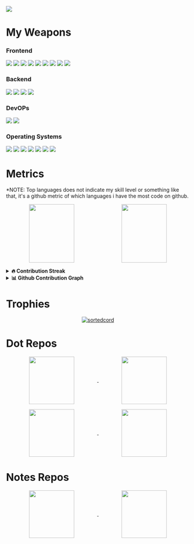 <!-- <style>
td, th {
   border: none!important;
}
</style> -->

<img src="vid.gif" />


<h1>My Weapons</h1>

<h3>Frontend</h3>

<img src="https://img.shields.io/badge/HTML5-E34F26?style=flat-square&logo=html5&logoColor=white" /> <img src="https://img.shields.io/badge/CSS3-1572B6?style=flat-square&logo=css3&logoColor=white" /> <img src="https://img.shields.io/badge/JavaScript-F7DF1E?style=flat-square&logo=javascript&logoColor=black" /> <img src="https://img.shields.io/badge/Vue.js-35495E?style=flat-square&logo=vuedotjs&logoColor=4FC08D" /> <img src="https://img.shields.io/badge/Tailwind_CSS-38B2AC?style=flat-square&logo=tailwind-css&logoColor=white" /> <img src="https://img.shields.io/badge/Flutter-02569B?style=flat-square&logo=flutter&logoColor=white" /> <img src="https://img.shields.io/badge/Figma-F24E1E?style=flat-square&logo=figma&logoColor=white" /> <img src="https://img.shields.io/badge/Adobe%20XD-470137?style=flat-square&logo=Adobe%20XD&logoColor=#FF61F6" /> <img src="https://img.shields.io/badge/Canva-%2300C4CC.svg?&style=flat-square&logo=Canva&logoColor=white" />

<h3>Backend</h3>

<img src="https://img.shields.io/badge/Python-FFD43B?style=flat-square&logo=python&logoColor=darkgreen" /> <img src="https://img.shields.io/badge/Django-092E20?style=flat-square&logo=django&logoColor=green" /> <img src="https://img.shields.io/badge/MariaDB-003545?style=flat-square&logo=mariadb&logoColor=white" /> <img src="https://img.shields.io/badge/PHP-777BB4?style=flat-square&logo=php&logoColor=white" />

<h3>DevOPs</h3>

<img src="https://img.shields.io/badge/Nginx-009639?style=flat-square&logo=nginx&logoColor=white" /> <img src="https://img.shields.io/badge/Docker-2CA5E0?style=flat-square&logo=docker&logoColor=white" />

<h3>Operating Systems</h3>

<img src="https://img.shields.io/badge/Ubuntu-E95420?style=flat-square&logo=ubuntu&logoColor=white" /> <img src="https://img.shields.io/badge/Arch_Linux-1793D1?style=flat-square&logo=arch-linux&logoColor=white" /> <img src="https://img.shields.io/badge/Debian-A81D33?style=flat-square&logo=debian&logoColor=white" /> <img src="https://img.shields.io/badge/manjaro-35BF5C?style=flat-square&logo=manjaro&logoColor=white" /> <img src="https://img.shields.io/badge/Windows-0078D6?style=flat-square&logo=windows&logoColor=white" /> <img src="https://img.shields.io/badge/mac%20os-000000?style=flat-square&logo=apple&logoColor=white" /> <img src="https://img.shields.io/badge/lineageos-167C80?style=flat-square&logo=lineageos&logoColor=white" />



<h1>Metrics</h1>

\*NOTE: Top languages does not indicate my skill level or something like that, it's a github metric of which languages i have the most code on github.

<p align="center">
<img align="center" height="160em" src="https://github-readme-stats.vercel.app/api/top-langs/?username=sortedcord&layout=compact&theme=algolia&hide=html,php&langs_count=4" width="49.6%"/> <img align="center"height="160em" width="49.6%" src="http://github-readme-stats.vercel.app/api?username=sortedcord&show_icons=true&theme=algolia"  /> 
</p>

<details>
<summary><b>🔥 Contribution Streak </b></summary>
<br>
<p align="center">
<img src="http://github-readme-streak-stats.herokuapp.com?user=sortedcord&theme=algolia">
</p>
</details>

<details>
<summary><b>📊 Github Contribution Graph</b></summary>
<br>
<p align="center"<a href="#"><img alt="sortedcord's Activity Graph" src="https://activity-graph.herokuapp.com/graph?username=sortedcord&theme=react-dark" /></a></p>
</details>


<h1>Trophies</h1>
<p align="center"> <a href="https://github.com/sortedcord"><img src="https://github-profile-trophy.vercel.app/?username=sortedcord&theme=algolia&column=6&row=1&margin-w=15" alt="sortedcord" /></a> </p>


<h1>Dot Repos</h1>

<p align="center"><a href="https://github.com/sortedcord/Gruvbox-Pink-Dots">  <img align="center"height="130em" width="49.6%"  src="https://github-readme-stats.vercel.app/api/pin/?username=sortedcord&repo=Gruvbox-Pink-Dots&theme=prussian " /> </a> <a href="https://github.com/sortedcord/Sortify">    <img align="center"height="130em" width="49.6%" src="https://github-readme-stats.vercel.app/api/pin/?username=sortedcord&repo=Sortify&theme=prussian " /> </a></p>


<p align="center"><a href="https://github.com/sortedcord/sweet-mars-i3"> <img align="center"height="130em" width="49.6%" src="https://github-readme-stats.vercel.app/api/pin/?username=sortedcord&repo=sweet-mars-i3&theme=prussian " /> </a> <a href="https://github.com/sortedcord/Dracula"> <img align="center"height="130em" width="49.6%" src="https://github-readme-stats.vercel.app/api/pin/?username=sortedcord&repo=Dracula&theme=prussian " /> </a></p>



<h1>Notes Repos</h1>

<p align="center">
 <a href="https://github.com/sortedcord/vue-notes">  <img align="center"height="130em" width="49.6%" src="https://github-readme-stats.vercel.app/api/pin/?username=sortedcord&repo=vue-notes&theme=material-palenight" /> </a> <a href="https://github.com/sortedcord/anglular-notes">    <img align="center"height="130em" width="49.6%" src="https://github-readme-stats.vercel.app/api/pin/?username=sortedcord&repo=angular-notes&theme=material-palenight" />   </a>
</p>
